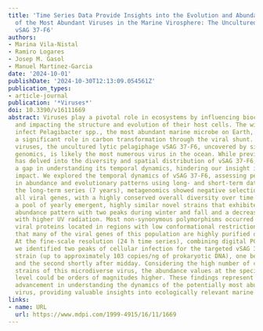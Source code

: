 ```yaml
---
title: 'Time Series Data Provide Insights into the Evolution and Abundance of One
  of the Most Abundant Viruses in the Marine Virosphere: The Uncultured Pelagiphages
  vSAG 37-F6'
authors:
- Marina Vila-Nistal
- Ramiro Logares
- Josep M. Gasol
- Manuel Martinez-Garcia
date: '2024-10-01'
publishDate: '2024-10-30T12:13:09.054561Z'
publication_types:
- article-journal
publication: '*Viruses*'
doi: 10.3390/v16111669
abstract: Viruses play a pivotal role in ecosystems by influencing biochemical cycles
  and impacting the structure and evolution of their host cells. The widespread pelagiphages
  infect Pelagibacter spp., the most abundant marine microbe on Earth, and thus play
  a significant role in carbon transformation through the viral shunt. Among these
  viruses, the uncultured lytic pelagiphage vSAG 37-F6, uncovered by single-virus
  genomics, is likely the most numerous virus in the ocean. While previous research
  has delved into the diversity and spatial distribution of vSAG 37-F6, there is still
  a gap in understanding its temporal dynamics, hindering our insight into its ecological
  impact. We explored the temporal dynamics of vSAG 37-F6, assessing periodic fluctuations
  in abundance and evolutionary patterns using long- and short-term data series. In
  the long-term series (7 years), metagenomics showed negative selection acting on
  all viral genes, with a highly conserved overall diversity over time composed of
  a pool of yearly emergent, highly similar novel strains that exhibited a seasonal
  abundance pattern with two peaks during winter and fall and a decrease in months
  with higher UV radiation. Most non-synonymous polymorphisms occurred in structural
  viral proteins located in regions with low conformational restrictions, suggesting
  that many of the viral genes of this population are highly purified over its evolution.
  At the fine-scale resolution (24 h time series), combining digital PCR and metagenomics,
  we identified two peaks of cellular infection for the targeted vSAG 37-F6 viral
  strain (up to approximately 103 copies/ng of prokaryotic DNA), one before sunrise
  and the second shortly after midday. Considering the high number of co-occurring
  strains of this microdiverse virus, the abundance values at the species or genus
  level could be orders of magnitudes higher. These findings represent a significant
  advancement in understanding the dynamics of the potentially most abundant oceanic
  virus, providing valuable insights into ecologically relevant marine viruses.
links:
- name: URL
  url: https://www.mdpi.com/1999-4915/16/11/1669
---
```


